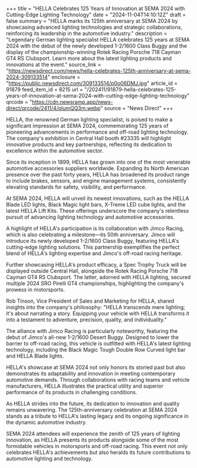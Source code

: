 +++
title = "HELLA Celebrates 125 Years of Innovation at SEMA 2024 with Cutting-Edge Lighting Technology"
date = "2024-11-04T14:10:12Z"
draft = false
summary = "HELLA marks its 125th anniversary at SEMA 2024 by showcasing advanced lighting technologies and strategic collaborations, reinforcing its leadership in the automotive industry."
description = "Legendary German lighting specialist HELLA celebrates 125 years at SEMA 2024 with the debut of the newly developed 1-2/1600 Class Buggy and the display of the championship-winning Rotek Racing Porsche 718 Cayman GT4 RS Clubsport. Learn more about the latest lighting products and innovations at the event."
source_link = "https://newsdirect.com/news/hella-celebrates-125th-anniversary-at-sema-2024-309133514"
enclosure = "https://public.newsdirect.com/309133514/p0o06DMJ.jpg"
article_id = 91879
feed_item_id = 8215
url = "/202411/91879-hella-celebrates-125-years-of-innovation-at-sema-2024-with-cutting-edge-lighting-technology"
qrcode = "https://cdn.newsramp.app/news-direct/qrcode/2411/4/plumQQ3m.webp"
source = "News Direct"
+++

<p>HELLA, the renowned German lighting specialist, is poised to make a significant impression at SEMA 2024, commemorating 125 years of pioneering advancements in performance and off-road lighting technology. The company's exhibition in Central Hall booth #23335 will highlight innovative products and key partnerships, reflecting its dedication to excellence within the automotive sector.</p><p>Since its inception in 1899, HELLA has grown into one of the most venerable automotive accessories suppliers worldwide. Expanding its North American presence over the past forty years, HELLA has broadened its product range to include brakes, sensors, and engine management systems, consistently elevating standards for safety, visibility, and performance.</p><p>At SEMA 2024, HELLA will unveil its newest innovations, such as the HELLA Blade LED lights, Black Magic light bars, X-Treme LED cube lights, and the latest HELLA Lift Kits. These offerings underscore the company's relentless pursuit of advancing lighting technology and automotive accessories.</p><p>A highlight of HELLA's participation is its collaboration with Jimco Racing, which is also celebrating a milestone—its 50th anniversary. Jimco will introduce its newly developed 1-2/1600 Class Buggy, featuring HELLA's cutting-edge lighting solutions. This partnership exemplifies the perfect blend of HELLA's lighting expertise and Jimco's off-road racing heritage.</p><p>Further showcasing HELLA's product efficacy, a Spec Trophy Truck will be displayed outside Central Hall, alongside the Rotek Racing Porsche 718 Cayman GT4 RS Clubsport. The latter, adorned with HELLA lighting, secured multiple 2024 SRO Pirelli GT4 championships, highlighting the company's prowess in motorsports.</p><p>Rob Tinson, Vice President of Sales and Marketing for HELLA, shared insights into the company's philosophy: "HELLA transcends mere lighting; it's about narrating a story. Equipping your vehicle with HELLA transforms it into a testament to adventure, precision, quality, and individuality."</p><p>The alliance with Jimco Racing is particularly noteworthy, featuring the debut of Jimco's all-new 1-2/1600 Desert Buggy. Designed to lower the barrier to off-road racing, this vehicle is outfitted with HELLA's latest lighting technology, including the Black Magic Tough Double Row Curved light bar and HELLA Blade lights.</p><p>HELLA's showcase at SEMA 2024 not only honors its storied past but also demonstrates its adaptability and innovation in meeting contemporary automotive demands. Through collaborations with racing teams and vehicle manufacturers, HELLA illustrates the practical utility and superior performance of its products in challenging conditions.</p><p>As HELLA strides into the future, its dedication to innovation and quality remains unwavering. The 125th-anniversary celebration at SEMA 2024 stands as a tribute to HELLA's lasting legacy and its ongoing significance in the dynamic automotive industry.</p><p>SEMA 2024 attendees will experience the zenith of 125 years of lighting innovation, as HELLA presents its products alongside some of the most formidable vehicles in motorsports and off-road racing. This event not only celebrates HELLA's achievements but also heralds its future contributions to automotive lighting and technology.</p>